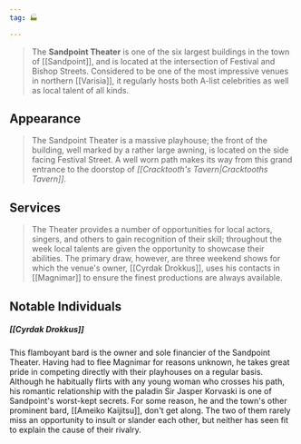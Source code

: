 ```yaml
---
tag: 🏭

---
```

> The **Sandpoint Theater** is one of the six largest buildings in the town of [[Sandpoint]], and is located at the intersection of Festival and Bishop Streets. Considered to be one of the most impressive venues in northern [[Varisia]], it regularly hosts both A-list celebrities as well as local talent of all kinds.



## Appearance

> The Sandpoint Theater is a massive playhouse; the front of the building, well marked by a rather large awning, is located on the side facing Festival Street. A well worn path makes its way from this grand entrance to the doorstop of *[[Cracktooth's Tavern|Cracktooths Tavern]]*.


## Services

> The Theater provides a number of opportunities for local actors, singers, and others to gain recognition of their skill; throughout the week local talents are given the opportunity to showcase their abilities. The primary draw, however, are three weekend shows for which the venue's owner, [[Cyrdak Drokkus]], uses his contacts in [[Magnimar]] to ensure the finest productions are always available.


## Notable Individuals


##### [[Cyrdak Drokkus]]

This flamboyant bard is the owner and sole financier of the Sandpoint Theater. Having had to flee Magnimar for reasons unknown, he takes great pride in competing directly with their playhouses on a regular basis.  Although he habitually flirts with any young woman who crosses his path, his romantic relationship with the paladin Sir Jasper Korvaski is one of Sandpoint's worst-kept secrets.  For some reason, he and the town's other prominent bard, [[Ameiko Kaijitsu]], don't get along.  The two of them rarely miss an opportunity to insult or slander each other, but neither has seen fit to explain the cause of their rivalry.







